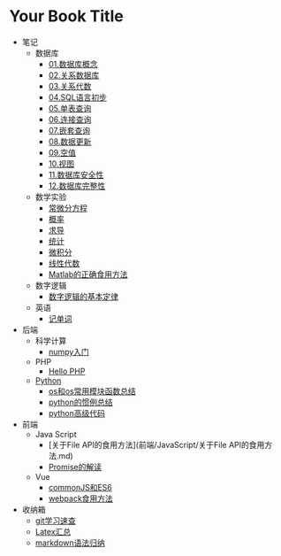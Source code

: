 # Your Book Title

- 笔记
  - 数据库
    * [01.数据库概念](笔记/数据库/01.数据库概念.md)
    * [02.关系数据库](笔记/数据库/02.关系数据库.md)
    * [03.关系代数](笔记/数据库/03.关系代数.md)
    * [04.SQL语言初步](笔记/数据库/04.SQL语言初步.md)
    * [05.单表查询](笔记/数据库/05.单表查询.md)
    * [06.连接查询](笔记/数据库/06.连接查询.md)
    * [07.嵌套查询](笔记/数据库/07.嵌套查询.md)
    * [08.数据更新](笔记/数据库/08.数据更新.md)
    * [09.空值](笔记/数据库/09.空值.md)
    * [10.视图](笔记/数据库/10.视图.md)
    * [11.数据库安全性](笔记/数据库/11.数据库安全性.md)
    * [12.数据库完整性](笔记/数据库/12.数据库完整性.md)
  - 数学实验
    * [常微分方程](笔记/数学实验/常微分方程.md)
    * [概率](笔记/数学实验/概率.md)
    * [求导](笔记/数学实验/求导.md)
    * [统计](笔记/数学实验/统计.md)
    * [微积分](笔记/数学实验/微积分.md)
    * [线性代数](笔记/数学实验/线性代数.md)
    * [Matlab的正确食用方法](笔记/数学实验/Matlab的正确食用方法.md)
  - 数字逻辑
    * [数字逻辑的基本定律](笔记/数字逻辑/数字逻辑的基本定律.md)
  - 英语
    * [记单词](笔记/英语/记单词.md)
- 后端
  - 科学计算
    * [numpy入门](后端/科学计算/numpy入门.md)
  - PHP
    * [Hello PHP](后端/PHP/HelloPHP.md)
  - [Python](后端/python/README.md)
    * [os和os常用模块函数总结](后端/python/os和os常用模块函数总结.md)
    * [python的惯例总结](后端/python/python的惯例总结.md)
    * [python高级代码](后端/python/python高级代码.md)
- 前端
  - Java Script
    * [关于File API的食用方法](前端/JavaScript/关于File API的食用方法.md)
    * [Promise的解读](前端/JavaScript/Promise的解读.md)
  - Vue
    * [commonJS和ES6](前端/Vue/commonJS和ES6.md)
    * [webpack食用方法](前端/Vue/webpack食用方法.md)
- 收纳箱
  * [git学习速查](收纳箱/git学习速查.md)
  * [Latex汇总](收纳箱/Latex汇总.md)
  * [markdown语法归纳](收纳箱/markdown语法归纳.md)
